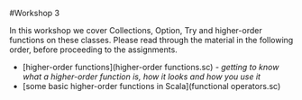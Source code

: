 #Workshop 3

In this workshop we cover Collections, Option, Try and higher-order functions on these classes.
Please read through the material in the following order, before proceeding to the assignments.

* [higher-order functions](higher-order functions.sc) - *getting to know what a higher-order function is, how it looks and how you use it*
* [some basic higher-order functions in Scala](functional operators.sc)
